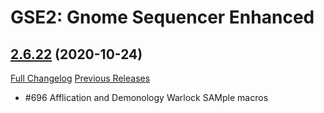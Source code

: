 # GSE2: Gnome Sequencer Enhanced

## [2.6.22](https://github.com/TimothyLuke/GnomeSequencer-Enhanced/tree/2.6.22) (2020-10-24)
[Full Changelog](https://github.com/TimothyLuke/GnomeSequencer-Enhanced/compare/2.6.21...2.6.22) [Previous Releases](https://github.com/TimothyLuke/GnomeSequencer-Enhanced/releases)

- #696 Afflication and Demonology Warlock SAMple macros  
